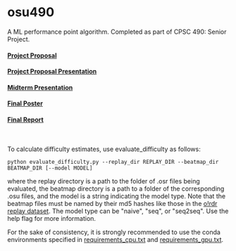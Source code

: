 # osu490

A ML performance point algorithm. Completed as part of CPSC 490: Senior Project.

#### [Project Proposal](https://docs.google.com/document/d/16lTe_-yVOx2Tm5fqtjL-9jL9Q8OWa6cEd3D-b38LDrw/edit?usp=sharing)

#### [Project Proposal Presentation](https://docs.google.com/presentation/d/1GiD7Vj2NPH_H91t13GZrv2OhZDkSl3OUOmD6JZb9Pyw/edit?usp=sharing)

#### [Midterm Presentation](https://docs.google.com/presentation/d/1cMgcon8YuvL-X5EikRF4m6VSf-QQZ_8uVAs-Pfb0T_w/edit?usp=sharing)

#### [Final Poster](https://drive.google.com/file/d/15RLx-jx8CTsCsaT0eFim_OsPXikoztkE/view?usp=sharing)

#### [Final Report](https://docs.google.com/document/d/1dxcpPlXla5SVATwR15Pf8kRxHcr1xYhVloNXdglCNVQ/edit?usp=sharing)



<br>

To calculate difficulty estimates, use evaluate_difficulty as follows:

```
python evaluate_difficulty.py --replay_dir REPLAY_DIR --beatmap_dir BEATMAP_DIR [--model MODEL]
```

where the replay directory is a path to the folder of .osr files being evaluated, the beatmap directory is a path to a folder of the corresponding .osu files, and the model is a string indicating the model type. Note that the beatmap files must be named by their md5 hashes like those in the [o!rdr replay dataset](https://www.kaggle.com/datasets/skihikingkevin/ordr-replay-dump). The model type can be "naive", "seq", or "seq2seq". Use the help flag for more information.

For the sake of consistency, it is strongly recommended to use the conda environments specified in [requirements_cpu.txt](other_file.md) and [requirements_gpu.txt](other_file.md).
